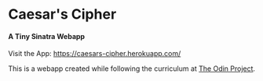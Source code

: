 # Caesar's Cipher
#### A Tiny Sinatra Webapp

Visit the App:
https://caesars-cipher.herokuapp.com/

This is a webapp created while following the curriculum at [The Odin Project](http://www.theodinproject.com). 
